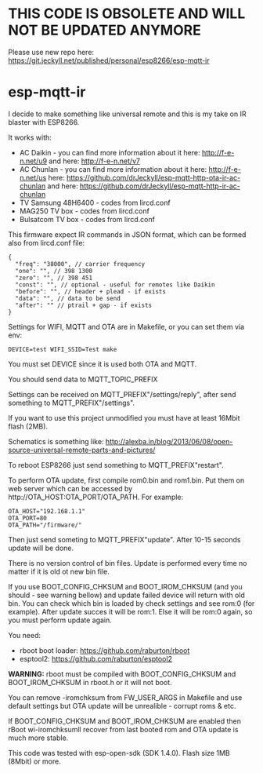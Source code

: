 # THIS CODE IS OBSOLETE AND WILL NOT BE UPDATED ANYMORE
Please use new repo here: https://git.jeckyll.net/published/personal/esp8266/esp-mqtt-ir


# esp-mqtt-ir

I decide to make something like universal remote and this is my take on IR blaster with ESP8266.

It works with:
- AC Daikin - you can find more information about it here: http://f-e-n.net/u9 and here: http://f-e-n.net/v7
- AC Chunlan - you can find more information about it here: http://f-e-n.net/us here: https://github.com/drJeckyll/esp-mqtt-http-ota-ir-ac-chunlan and here: https://github.com/drJeckyll/esp-mqtt-http-ir-ac-chunlan
- TV Samsung 48H6400 - codes from lircd.conf
- MAG250 TV box - codes from lircd.conf
- Bulsatcom TV box - codes from lircd.conf

This firmware expect IR commands in JSON format, which can be formed also from lircd.conf file:
```
{
  "freq": "38000", // carrier frequency
  "one": "", // 398 1300
  "zero": "", // 398 451
  "const": "", // optional - useful for remotes like Daikin
  "before": "", // header + plead - if exists
  "data": "", // data to be send
  "after": "" // ptrail + gap - if exists
}
```

Settings for WIFI, MQTT and OTA are in Makefile, or you can set them via env:

```DEVICE=test WIFI_SSID=Test make```

You must set DEVICE since it is used both OTA and MQTT.

You should send data to MQTT_TOPIC_PREFIX

Settings can be received on MQTT_PREFIX"/settings/reply", after send something to MQTT_PREFIX"/settings".

If you want to use this project unmodified you must have at least 16Mbit flash (2MB).

Schematics is something like: http://alexba.in/blog/2013/06/08/open-source-universal-remote-parts-and-pictures/

To reboot ESP8266 just send something to MQTT_PREFIX"restart".

To perform OTA update, first compile rom0.bin and rom1.bin. Put them on web server which can be accessed by http://OTA_HOST:OTA_PORT/OTA_PATH. For example:
```
OTA_HOST="192.168.1.1"
OTA_PORT=80
OTA_PATH="/firmware/"
```

Then just send someting to MQTT_PREFIX"update". After 10-15 seconds update will be done. 

There is no version control of bin files. Update is performed every time no matter if it is old ot new bin file.

If you use BOOT_CONFIG_CHKSUM and BOOT_IROM_CHKSUM (and you should - see warning bellow) and update failed device will return with old bin. You can check which bin is loaded by check settings and see rom:0 (for example). After update succes it will be rom:1. Else it will be rom:0 again, so you must perform update again.

You need:
* rboot boot loader: https://github.com/raburton/rboot
* esptool2: https://github.com/raburton/esptool2

**WARNING:** rboot must be compiled with BOOT_CONFIG_CHKSUM and BOOT_IROM_CHKSUM in rboot.h or it will not boot.

You can remove -iromchksum from FW_USER_ARGS in Makefile and use default settings but OTA update will be unrealible - corrupt roms & etc.

If BOOT_CONFIG_CHKSUM and BOOT_IROM_CHKSUM are enabled then rBoot wi-iromchksumll recover from last booted rom and OTA update is much more stable.

This code was tested with esp-open-sdk (SDK 1.4.0). Flash size 1MB (8Mbit) or more.
